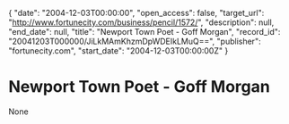 {
  "date": "2004-12-03T00:00:00", 
  "open_access": false, 
  "target_url": "http://www.fortunecity.com/business/pencil/1572/", 
  "description": null, 
  "end_date": null, 
  "title": "Newport Town Poet - Goff Morgan", 
  "record_id": "20041203T000000/JiLkMAmKhzmDpWDEIkLMuQ==", 
  "publisher": "fortunecity.com", 
  "start_date": "2004-12-03T00:00:00Z"
}

# Newport Town Poet - Goff Morgan

None